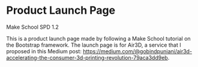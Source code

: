 # Product Launch Page
Make School SPD 1.2

This is a product launch page made by following a Make School tutorial on the Bootstrap framework. The launch page is for Air3D, a service that I proposed in this Medium post: https://medium.com/@gobindpuniani/air3d-accelerating-the-consumer-3d-printing-revolution-79aca3dd9eb. 
